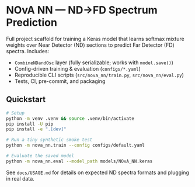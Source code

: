 
# NOvA NN — ND→FD Spectrum Prediction

Full project scaffold for training a Keras model that learns softmax mixture weights
over Near Detector (ND) sections to predict Far Detector (FD) spectra. Includes:

- `CombineNDandOsc` layer (fully serializable; works with `model.save()`)
- Config-driven training & evaluation (`configs/*.yaml`)
- Reproducible CLI scripts (`src/nova_nn/train.py`, `src/nova_nn/eval.py`)
- Tests, CI, pre-commit, and packaging

## Quickstart

```bash
# Setup
python -m venv .venv && source .venv/bin/activate
pip install -U pip
pip install -e ".[dev]"

# Run a tiny synthetic smoke test
python -m nova_nn.train --config configs/default.yaml

# Evaluate the saved model
python -m nova_nn.eval --model_path models/NOvA_NN.keras
```

See `docs/USAGE.md` for details on expected ND spectra formats and plugging in real data.
